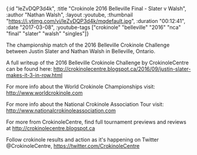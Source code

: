 {:id "leZvDQP3d4k",
 :title "Crokinole 2016 Belleville Final - Slater v Walsh",
 :author "Nathan Walsh",
 :layout :youtube,
 :thumbnail "https://i.ytimg.com/vi/leZvDQP3d4k/mqdefault.jpg",
 :duration "00:12:41",
 :date "2017-03-08",
 :youtube-tags
 ["crokinole"
  "belleville"
  "2016"
  "nca"
  "final"
  "slater"
  "walsh"
  "singles"]}


The championship match of the 2016 Belleville Crokinole Challenge between Justin Slater and Nathan Walsh in Belleville, Ontario.

A full writeup of the 2016 Belleville Crokinole Challenge by CrokinoleCentre can be found here: http://crokinolecentre.blogspot.ca/2016/09/justin-slater-makes-it-3-in-row.html

For more info about the World Crokinole Championships visit: http://www.worldcrokinole.com

For more info about the National Crokinole Association Tour visit: http://www.nationalcrokinoleassociation.com

For more from CrokinoleCentre, find full tournament previews and reviews at http://crokinolecentre.blogspot.ca

Follow crokinole results and action as it's happening on Twitter @CrokinoleCentre, https://twitter.com/CrokinoleCentre
